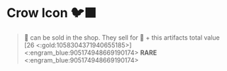 # Crow Icon 🐦‍⬛
> 📜 can be sold in the shop. They sell for 👥 + this artifacts total value [26 <:gold:1058304371940655185>]
<:engram_blue:905174948669190174> __RARE__ <:engram_blue:905174948669190174>
